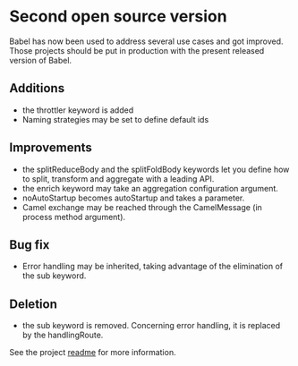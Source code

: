 Second open source version
==========================

Babel has now been used to address several use cases and got improved. Those projects should be put in production with the present released version of Babel.

Additions
---------

- the throttler keyword is added
- Naming strategies may be set to define default ids

Improvements
------------

- the splitReduceBody and the splitFoldBody keywords let you define how to split, transform and aggregate with a leading API.
- the enrich keyword may take an aggregation configuration argument.
- noAutoStartup becomes autoStartup and takes a parameter.
- Camel exchange may be reached through the CamelMessage (in process method argument).


Bug fix
-------

- Error handling may be inherited, taking advantage of the elimination of the sub keyword. 


Deletion
--------

- the sub keyword is removed. Concerning error handling, it is replaced by the handlingRoute. 

See the project [readme](https://github.com/crossing-tech/babel) for more information.
